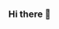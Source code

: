 ### Hi there 👋

<!--
**Bernard-yang1991/Bernard-yang1991** is a ✨ _special_ ✨ repository because its `README.md` (this file) appears on your GitHub profile.

[![Hits Badge](https://hits.seeyoufarm.com/api/count/incr/badge.svg?url={깃헙 주소(https://github.com/Bernard-yang1991)}&count_bg=%2379C83D&title_bg=%23555555&icon=&icon_color=%23E7E7E7&title=hits&edge_flat=false)](https://hits.seeyoufarm.com)

Here are some ideas to get you started:

- 🔭 I’m currently working on ...
- 🌱 I’m currently learning ...
- 👯 I’m looking to collaborate on ...
- 🤔 I’m looking for help with ...
- 💬 Ask me about ...
- 📫 How to reach me: ...
- 😄 Pronouns: ...
- ⚡ Fun fact: ...
-->
